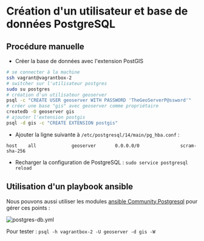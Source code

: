 
# Création d'un utilisateur et base de données PostgreSQL

## Procédure manuelle

* Créer la base de données avec l'extension PostGIS

```bash
# se connecter à la machine
ssh vagrant@vagrantbox-2
# switcher sur l'utilisateur postgres
sudo su postgres
# création d'un utilisateur geoserver
psql -c "CREATE USER geoserver WITH PASSWORD 'TheGeoServerP@ssword'"
# créer une base "gis" avec geoserver comme propriétaire
createdb -O geoserver gis
# ajouter l'extension postgis
psql -d gis -c "CREATE EXTENSION postgis"
```

* Ajouter la ligne suivante à `/etc/postgresql/14/main/pg_hba.conf` :

```
host    all             geoserver       0.0.0.0/0               scram-sha-256
```

* Recharger la configuration de PostgreSQL : `sudo service postgresql reload`

## Utilisation d'un playbook ansible

Nous pouvons aussi utiliser les modules [ansible Community.Postgresql](https://docs.ansible.com/ansible/latest/collections/community/postgresql/index.html#plugin-index) pour gérer ces points :

![postgres-db.yml](postgres-db.yml)

Pour tester : `psql -h vagrantbox-2 -U geoserver -d gis -W`

